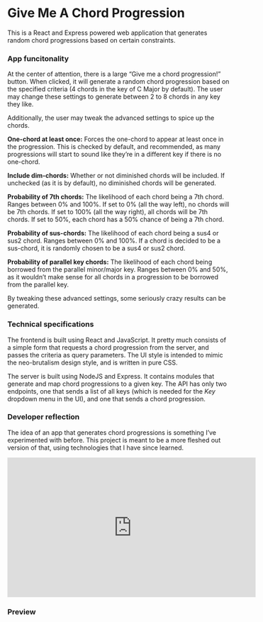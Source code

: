 # Give Me A Chord Progression

This is a React and Express powered web application that generates random chord progressions based on certain constraints.

### App funcitonality
At the center of attention, there is a large “Give me a chord progression!” button. When clicked, it will generate a random chord progression based on the specified criteria (4 chords in the key of C Major by default). The user may change these settings to generate between 2 to 8 chords in any key they like.

Additionally, the user may tweak the advanced settings to spice up the chords.

**One-chord at least once:** Forces the one-chord to appear at least once in the progression. This is checked by default, and recommended, as many progressions will start to sound like they’re in a different key if there is no one-chord.

**Include dim-chords:** Whether or not diminished chords will be included. If unchecked (as it is by default), no diminished chords will be generated.

**Probability of 7th chords:** The likelihood of each chord being a 7th chord. Ranges between 0% and 100%. If set to 0% (all the way left), no chords will be 7th chords. If set to 100% (all the way right), all chords will be 7th chords. If set to 50%, each chord has a 50% chance of being a 7th chord.

**Probability of sus-chords:** The likelihood of each chord being a sus4 or sus2 chord. Ranges between 0% and 100%. If a chord is decided to be a sus-chord, it is randomly chosen to be a sus4 or sus2 chord.

**Probability of parallel key chords:** The likelihood of each chord being borrowed from the parallel minor/major key. Ranges between 0% and 50%, as it wouldn’t make sense for all chords in a progression to be borrowed from the parallel key.

By tweaking these advanced settings, some seriously crazy results can be generated.

### Technical specifications
The frontend is built using React and JavaScript. It pretty much consists of a simple form that requests a chord progression from the server, and passes the criteria as query parameters. The UI style is intended to mimic the neo-brutalism design style, and is written in pure CSS.

The server is built using NodeJS and Express. It contains modules that generate and map chord progressions to a given key. The API has only two endpoints, one that sends a list of all keys (which is needed for the *Key* dropdown menu in the UI), and one that sends a chord progression.

### Developer reflection
The idea of an app that generates chord progressions is something I’ve experimented with before. This project is meant to be a more fleshed out version of that, using technologies that I have since learned.

<iframe width="560" height="315" src="https://www.youtube.com/embed/Pj6JNkYeW0Y" title="YouTube video player" frameborder="0" allow="accelerometer; autoplay; clipboard-write; encrypted-media; gyroscope; picture-in-picture; web-share" allowfullscreen></iframe>

### Preview
